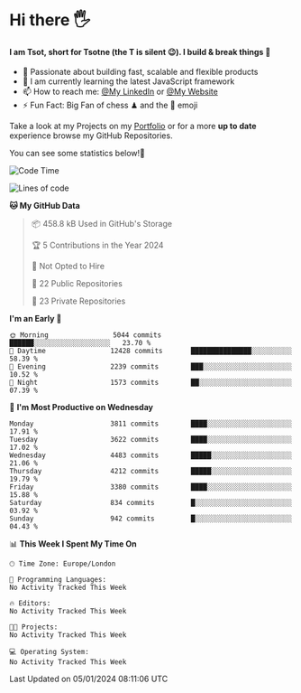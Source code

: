 # Hi there :raised_hand_with_fingers_splayed:
#### I am Tsot, short for Tsotne (the T is silent :wink:). I build & break things :space_invader:
- :telescope: Passionate about building fast, scalable and flexible products
- :seedling: I am currently learning the latest JavaScript framework 
- :mailbox: How to reach me: [@My LinkedIn](https://www.linkedin.com/in/tsotne-gvadzabia/) or [@My Website](https://tsotne.co.uk/contact)
- :zap: Fun Fact: Big Fan of chess ♟ and the 👾 emoji

Take a look at my Projects on my [Portfolio](https://tsotne.co.uk/) or for a more **up to date** experience browse my GitHub Repositories.

You can see some statistics below!:space_invader:
<!--START_SECTION:waka-->
![Code Time](http://img.shields.io/badge/Code%20Time-761%20hrs%202%20mins-blue)

![Lines of code](https://img.shields.io/badge/From%20Hello%20World%20I%27ve%20Written-8.3%20million%20lines%20of%20code-blue)

**🐱 My GitHub Data** 

> 📦 458.8 kB Used in GitHub's Storage 
 > 
> 🏆 5 Contributions in the Year 2024
 > 
> 🚫 Not Opted to Hire
 > 
> 📜 22 Public Repositories 
 > 
> 🔑 23 Private Repositories 
 > 
**I'm an Early 🐤** 

```text
🌞 Morning                5044 commits        ██████░░░░░░░░░░░░░░░░░░░   23.70 % 
🌆 Daytime                12428 commits       ███████████████░░░░░░░░░░   58.39 % 
🌃 Evening                2239 commits        ███░░░░░░░░░░░░░░░░░░░░░░   10.52 % 
🌙 Night                  1573 commits        ██░░░░░░░░░░░░░░░░░░░░░░░   07.39 % 
```
📅 **I'm Most Productive on Wednesday** 

```text
Monday                   3811 commits        ████░░░░░░░░░░░░░░░░░░░░░   17.91 % 
Tuesday                  3622 commits        ████░░░░░░░░░░░░░░░░░░░░░   17.02 % 
Wednesday                4483 commits        █████░░░░░░░░░░░░░░░░░░░░   21.06 % 
Thursday                 4212 commits        █████░░░░░░░░░░░░░░░░░░░░   19.79 % 
Friday                   3380 commits        ████░░░░░░░░░░░░░░░░░░░░░   15.88 % 
Saturday                 834 commits         █░░░░░░░░░░░░░░░░░░░░░░░░   03.92 % 
Sunday                   942 commits         █░░░░░░░░░░░░░░░░░░░░░░░░   04.43 % 
```


📊 **This Week I Spent My Time On** 

```text
🕑︎ Time Zone: Europe/London

💬 Programming Languages: 
No Activity Tracked This Week

🔥 Editors: 
No Activity Tracked This Week

🐱‍💻 Projects: 
No Activity Tracked This Week

💻 Operating System: 
No Activity Tracked This Week
```


 Last Updated on 05/01/2024 08:11:06 UTC
<!--END_SECTION:waka-->
